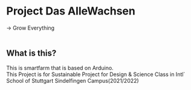 # Project Das AlleWachsen
\-> Grow Everything<br/>
<br/>
## What is this?
This is smartfarm that is based on Arduino. <br/>
This Project is for Sustainable Project for Design & Science Class in Intl\` School of Stuttgart Sindelfingen Campus(2021/2022)

